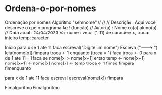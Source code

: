 # Ordena-o-por-nomes
Ordenação por nomes
Algoritmo "semnome"
//
//
// Descrição   : Aqui você descreve o que o programa faz! (função)
// Autor(a)    : Nome do(a) aluno(a)
// Data atual  : 24/04/2023
Var
nome : vetor [1..11] de caractere
x, troca: inteiro
temp: caracter


Inicio
para x de 1 ate 11 faca
      escreval("Digite um nome")
      Escreva ("---> ")
      leia(nome[x])
   fimpara
   troca <- 1
   enquanto (troca = 1) faca
      troca <- 0
      para x de 1 ate 11 - 1 faca
         se nome[x] > nome[x+1] entao
            temp <- nome[x+1]
            nome[x+1] <- nome[x]
            nome[x] <- temp
            troca <- 1
         fimse
      fimpara
   fimenquanto

   para x de 1 ate 11 faca
      escreval
      escreval(nome[x])
   fimpara

Fimalgoritmo
Fimalgoritmo
